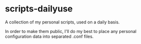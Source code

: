 # scripts-dailyuse
A collection of my personal scripts, used on a daily basis.

In order to make them public, I'll do my best to place any personal configuration data into separated .conf files.
